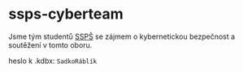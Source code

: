 # ssps-cyberteam

Jsme tým studentů [SSPŠ] se zájmem o kybernetickou bezpečnost a soutěžení v tomto oboru.

heslo k .kdbx: `SadkoRáblík`

[SSPŠ]: https://www.ssps.cz/
